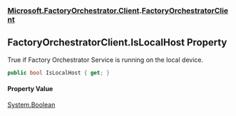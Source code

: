 ### [Microsoft.FactoryOrchestrator.Client](Microsoft_FactoryOrchestrator_Client.md 'Microsoft.FactoryOrchestrator.Client').[FactoryOrchestratorClient](FactoryOrchestratorClient.md 'Microsoft.FactoryOrchestrator.Client.FactoryOrchestratorClient')
## FactoryOrchestratorClient.IsLocalHost Property
True if Factory Orchestrator Service is running on the local device.  
```csharp
public bool IsLocalHost { get; }
```
#### Property Value
[System.Boolean](https://docs.microsoft.com/en-us/dotnet/api/System.Boolean 'System.Boolean')
